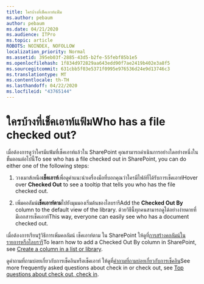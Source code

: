 ```yaml
---
title: ใครบ้างที่เช็คเอาท์แฟ้ม
ms.author: pebaum
author: pebaum
ms.date: 04/21/2020
ms.audience: ITPro
ms.topic: article
ROBOTS: NOINDEX, NOFOLLOW
localization_priority: Normal
ms.assetid: 395eb03f-2885-43d5-b2fe-55febf85b1e5
ms.openlocfilehash: 1f834d972829aa643edd90f7ae2419b402e3a8f5
ms.sourcegitcommit: 631cbb5f03e5371f0995e976536d24e9d13746c3
ms.translationtype: MT
ms.contentlocale: th-TH
ms.lasthandoff: 04/22/2020
ms.locfileid: "43765144"
---
```

# <a name="who-has-a-file-checked-out"></a><span data-ttu-id="3ae05-102">ใครบ้างที่เช็คเอาท์แฟ้ม</span><span class="sxs-lookup"><span data-stu-id="3ae05-102">Who has a file checked out?</span></span>

<span data-ttu-id="3ae05-103">เมื่อต้องการดูว่าใครมีแฟ้มที่เช็คเอาท์แล้วใน SharePoint คุณสามารถดําเนินการอย่างใดอย่างหนึ่งในขั้นตอนต่อไปนี้</span><span class="sxs-lookup"><span data-stu-id="3ae05-103">To see who has a file checked out in SharePoint, you can do either one of the following steps:</span></span>
  
1. <span data-ttu-id="3ae05-104">วางเมาส์เหนือ**เช็คเอาท์**เพื่อดูคําแนะนําเครื่องมือที่บอกคุณว่าใครมีไฟล์ที่ได้รับการเช็คเอาท์</span><span class="sxs-lookup"><span data-stu-id="3ae05-104">Hover over **Checked Out** to see a tooltip that tells you who has the file checked out.</span></span> 
    
2. <span data-ttu-id="3ae05-105">เพิ่มคอลัมน์**เช็คเอาท์ตาม**ไปยังมุมมองเริ่มต้นของไลบรารี</span><span class="sxs-lookup"><span data-stu-id="3ae05-105">Add the **Checked Out By** column to the default view of the library.</span></span> <span data-ttu-id="3ae05-106">ด้วยวิธีนี้ทุกคนสามารถดูได้อย่างง่ายดายที่มีเอกสารเช็คเอาท์</span><span class="sxs-lookup"><span data-stu-id="3ae05-106">This way, everyone can easily see who has a document checked out.</span></span> 
    
<span data-ttu-id="3ae05-107">เมื่อต้องการเรียนรู้วิธีการเพิ่มคอลัมน์ เช็คเอาท์ตาม ใน SharePoint ให้ดูที่[การสร้างคอลัมน์ในรายการหรือไลบรารี](https://go.microsoft.com/fwlink/?linkid=2019591)</span><span class="sxs-lookup"><span data-stu-id="3ae05-107">To learn how to add a Checked Out By column in SharePoint, see [Create a column in a list or library](https://go.microsoft.com/fwlink/?linkid=2019591).</span></span> 
  
<span data-ttu-id="3ae05-108">ดูคําถามที่ถามบ่อยเกี่ยวกับการเช็คอินหรือเช็คเอาท์ ให้ดูที่[คําถามที่ถามบ่อยเกี่ยวกับการเช็คอิน](https://go.microsoft.com/fwlink/?linkid=2018786)</span><span class="sxs-lookup"><span data-stu-id="3ae05-108">See more frequently asked questions about check in or check out, see [Top questions about check out, check in](https://go.microsoft.com/fwlink/?linkid=2018786).</span></span>
  


